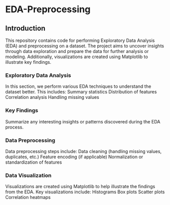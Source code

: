 # EDA-Preprocessing
## Introduction
This repository contains code for performing Exploratory Data Analysis (EDA) and preprocessing on a dataset. The project aims to uncover insights through data exploration and prepare the data for further analysis or modeling. Additionally, visualizations are created using Matplotlib to illustrate key findings.

### Exploratory Data Analysis
In this section, we perform various EDA techniques to understand the dataset better. This includes:
Summary statistics
Distribution of features
Correlation analysis
Handling missing values
### Key Findings
Summarize any interesting insights or patterns discovered during the EDA process.

### Data Preprocessing
Data preprocessing steps include:
Data cleaning (handling missing values, duplicates, etc.)
Feature encoding (if applicable)
Normalization or standardization of features

### Data Visualization
Visualizations are created using Matplotlib to help illustrate the findings from the EDA. Key visualizations include:
Histograms
Box plots
Scatter plots
Correlation heatmaps
